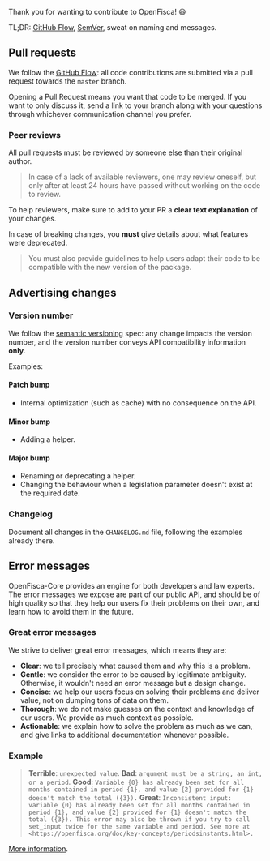 Thank you for wanting to contribute to OpenFisca! :smiley:

TL;DR: [GitHub Flow](https://guides.github.com/introduction/flow/), [SemVer](http://semver.org/), sweat on naming and messages.


## Pull requests

We follow the [GitHub Flow](https://guides.github.com/introduction/flow/): all code contributions are submitted via a pull request towards the `master` branch.

Opening a Pull Request means you want that code to be merged. If you want to only discuss it, send a link to your branch along with your questions through whichever communication channel you prefer.

### Peer reviews

All pull requests must be reviewed by someone else than their original author.

> In case of a lack of available reviewers, one may review oneself, but only after at least 24 hours have passed without working on the code to review.

To help reviewers, make sure to add to your PR a **clear text explanation** of your changes.

In case of breaking changes, you **must** give details about what features were deprecated.

> You must also provide guidelines to help users adapt their code to be compatible with the new version of the package.


## Advertising changes

### Version number

We follow the [semantic versioning](http://semver.org/) spec: any change impacts the version number, and the version number conveys API compatibility information **only**.

Examples:

#### Patch bump

- Internal optimization (such as cache) with no consequence on the API.

#### Minor bump

- Adding a helper.

#### Major bump

- Renaming or deprecating a helper.
- Changing the behaviour when a legislation parameter doesn't exist at the required date.


### Changelog

Document all changes in the `CHANGELOG.md` file, following the examples already there.


## Error messages

OpenFisca-Core provides an engine for both developers and law experts. The error messages we expose are part of our public API, and should be of high quality so that they help our users fix their problems on their own, and learn how to avoid them in the future.

### Great error messages

We strive to deliver great error messages, which means they are:

- **Clear**: we tell precisely what caused them and why this is a problem.
- **Gentle**: we consider the error to be caused by legitimate ambiguity. Otherwise, it wouldn't need an error message but a design change.
- **Concise**: we help our users focus on solving their problems and deliver value, not on dumping tons of data on them.
- **Thorough**: we do not make guesses on the context and knowledge of our users. We provide as much context as possible.
- **Actionable**: we explain how to solve the problem as much as we can, and give links to additional documentation whenever possible.

### Example

> **Terrible**: `unexpected value`.
> **Bad**: `argument must be a string, an int, or a period`.
> **Good**: `Variable {0} has already been set for all months contained in period {1}, and value {2} provided for {1} doesn't match the total ({3}).`
> **Great**: `Inconsistent input: variable {0} has already been set for all months contained in period {1}, and value {2} provided for {1} doesn't match the total ({3}). This error may also be thrown if you try to call set_input twice for the same variable and period. See more at <https://openfisca.org/doc/key-concepts/periodsinstants.html>.`

[More information](https://blogs.mulesoft.com/dev/api-dev/api-best-practices-response-handling/).
